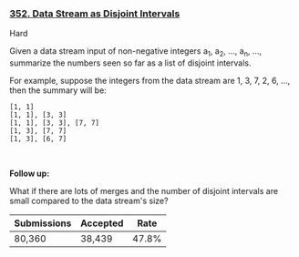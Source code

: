 ### [352. Data Stream as Disjoint Intervals](https://leetcode.com/problems/data-stream-as-disjoint-intervals/)

Hard

Given a data stream input of non-negative integers a<sub>1</sub>, a<sub>2</sub>, ..., a<sub>n</sub>, ..., summarize the numbers seen so far as a list of disjoint intervals.

For example, suppose the integers from the data stream are 1, 3, 7, 2, 6, ..., then the summary will be:

```
[1, 1]
[1, 1], [3, 3]
[1, 1], [3, 3], [7, 7]
[1, 3], [7, 7]
[1, 3], [6, 7]
```

 

__Follow up:__

What if there are lots of merges and the number of disjoint intervals are small compared to the data stream's size?

| Submissions    | Accepted     | Rate   |
| -------------- | ------------ | ------ |
| 80,360 | 38,439 | 47.8% |